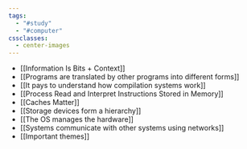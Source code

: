 ```yaml
---
tags:
  - "#study"
  - "#computer"
cssclasses:
  - center-images
---
```

- [[Information Is Bits + Context]]
- [[Programs are translated by other programs into different forms]]
- [[It pays to understand how compilation systems work]]
- [[Process Read and Interpret Instructions Stored in Memory]]
- [[Caches Matter]]
- [[Storage devices form a hierarchy]]
- [[The OS manages the hardware]]
- [[Systems communicate with other systems using networks]]
- [[Important themes]]